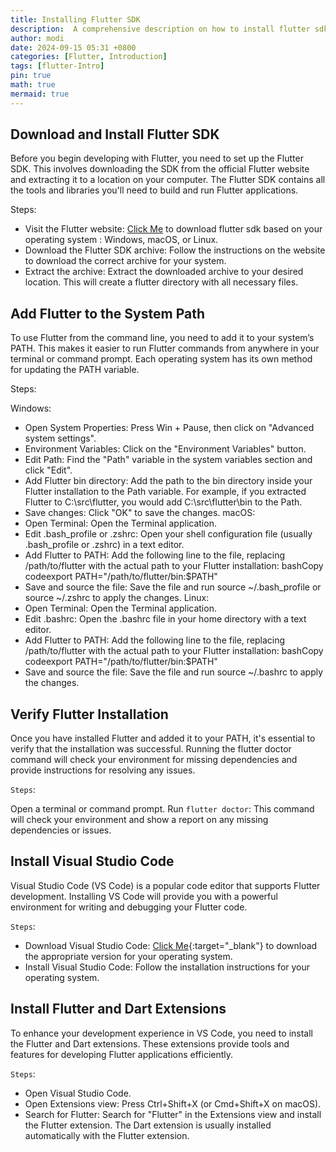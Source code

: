 ```yaml
---
title: Installing Flutter SDK
description:  A comprehensive description on how to install flutter sdk
author: modi
date: 2024-09-15 05:31 +0800
categories: [Flutter, Introduction]
tags: [flutter-Intro]
pin: true
math: true
mermaid: true
---
```


## Download and Install Flutter SDK

Before you begin developing with Flutter, you need to set up the Flutter SDK. This involves downloading the SDK from the official Flutter website and extracting it to a location on your computer. The Flutter SDK contains all the tools and libraries you'll need to build and run Flutter applications.

Steps:

  - Visit the Flutter website: [Click Me](https://docs.flutter.dev/get-started/install) to download flutter sdk based on your operating system : Windows, macOS, or Linux.
  - Download the Flutter SDK archive: Follow the instructions on the website to download the correct archive for your system.
  - Extract the archive: Extract the downloaded archive to your desired location. This will create a flutter directory with all necessary files.

## Add Flutter to the System Path

To use Flutter from the command line, you need to add it to your system’s PATH. This makes it easier to run Flutter commands from anywhere in your terminal or command prompt. Each operating system has its own method for updating the PATH variable.

Steps:

Windows:
  - Open System Properties: Press Win + Pause, then click on "Advanced system settings".
  - Environment Variables: Click on the "Environment Variables" button.
  - Edit Path: Find the "Path" variable in the system variables section and click "Edit".
  - Add Flutter bin directory: Add the path to the bin directory inside your Flutter installation to the Path    variable. For example, if you extracted Flutter to C:\src\flutter, you would add C:\src\flutter\bin to the   Path.
  - Save changes: Click "OK" to save the changes.
macOS:
   - Open Terminal: Open the Terminal application.
   - Edit .bash_profile or .zshrc: Open your shell configuration file (usually .bash_profile or .zshrc) in a  text editor.
   - Add Flutter to PATH: Add the following line to the file, replacing /path/to/flutter with the actual path  to your Flutter installation:
   bashCopy codeexport PATH="/path/to/flutter/bin:$PATH"
   - Save and source the file: Save the file and run source ~/.bash_profile or source ~/.zshrc to apply the   changes.
Linux:
   - Open Terminal: Open the Terminal application.
   - Edit .bashrc: Open the .bashrc file in your home directory with a text editor.
   - Add Flutter to PATH: Add the following line to the file, replacing /path/to/flutter with the actual path to your Flutter installation:
   bashCopy codeexport PATH="/path/to/flutter/bin:$PATH"
   - Save and source the file: Save the file and run source ~/.bashrc to apply the changes.

## Verify Flutter Installation

Once you have installed Flutter and added it to your PATH, it's essential to verify that the installation was successful. Running the flutter doctor command will check your environment for missing dependencies and provide instructions for resolving any issues.

`Steps`:

Open a terminal or command prompt.
Run `flutter doctor`: This command will check your environment and show a report on any missing dependencies or issues.

## Install Visual Studio Code

Visual Studio Code (VS Code) is a popular code editor that supports Flutter development. Installing VS Code will provide you with a powerful environment for writing and debugging your Flutter code.

`Steps`:

   - Download Visual Studio Code: [Click Me](https://code.visualstudio.com/download){:target="_blank"} to download the appropriate version for your operating system.
   - Install Visual Studio Code: Follow the installation instructions for your operating system.

## Install Flutter and Dart Extensions

To enhance your development experience in VS Code, you need to install the Flutter and Dart extensions. These extensions provide tools and features for developing Flutter applications efficiently.

`Steps`:
   - Open Visual Studio Code.
   - Open Extensions view: Press Ctrl+Shift+X (or Cmd+Shift+X on macOS).
   - Search for Flutter: Search for "Flutter" in the Extensions view and install the Flutter extension. The Dart extension is usually installed automatically with the Flutter extension.